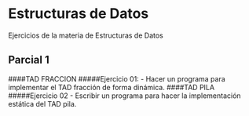Estructuras de Datos
====================
Ejercicios de la materia de Estructuras de Datos



Parcial 1
---------

####TAD FRACCION
#####Ejercicio 01:
	- Hacer un programa para implementar el TAD fracción de forma dinámica.
####TAD PILA
#####Ejercicio 02
	- Escribir un programa para hacer la implementación estática del TAD pila.

